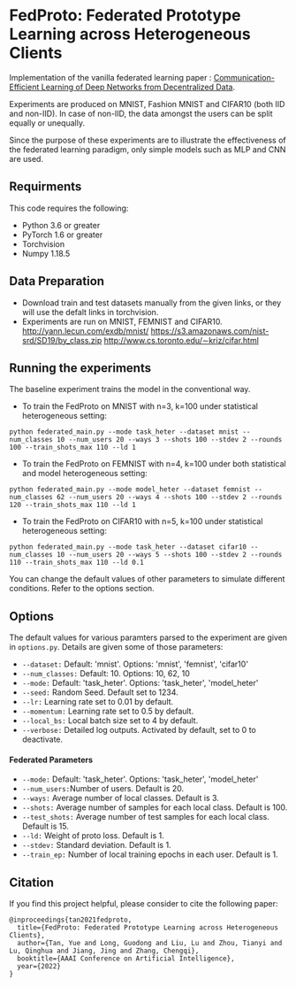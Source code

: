 # FedProto: Federated Prototype Learning across Heterogeneous Clients

Implementation of the vanilla federated learning paper : [Communication-Efficient Learning of Deep Networks from Decentralized Data](https://arxiv.org/abs/1602.05629).


Experiments are produced on MNIST, Fashion MNIST and CIFAR10 (both IID and non-IID). In case of non-IID, the data amongst the users can be split equally or unequally.

Since the purpose of these experiments are to illustrate the effectiveness of the federated learning paradigm, only simple models such as MLP and CNN are used.

## Requirments
This code requires the following:
* Python 3.6 or greater
* PyTorch 1.6 or greater
* Torchvision
* Numpy 1.18.5

## Data Preparation
* Download train and test datasets manually from the given links, or they will use the defalt links in torchvision.
* Experiments are run on MNIST, FEMNIST and CIFAR10.
http://yann.lecun.com/exdb/mnist/
https://s3.amazonaws.com/nist-srd/SD19/by_class.zip
http://www.cs.toronto.edu/∼kriz/cifar.html

## Running the experiments
The baseline experiment trains the model in the conventional way.

* To train the FedProto on MNIST with n=3, k=100 under statistical heterogeneous setting:
```
python federated_main.py --mode task_heter --dataset mnist --num_classes 10 --num_users 20 --ways 3 --shots 100 --stdev 2 --rounds 100 --train_shots_max 110 --ld 1
```
* To train the FedProto on FEMNIST with n=4, k=100 under both statistical and model heterogeneous setting:
```
python federated_main.py --mode model_heter --dataset femnist --num_classes 62 --num_users 20 --ways 4 --shots 100 --stdev 2 --rounds 120 --train_shots_max 110 --ld 1
```
* To train the FedProto on CIFAR10 with n=5, k=100 under statistical heterogeneous setting:
```
python federated_main.py --mode task_heter --dataset cifar10 --num_classes 10 --num_users 20 --ways 5 --shots 100 --stdev 2 --rounds 110 --train_shots_max 110 --ld 0.1
```



You can change the default values of other parameters to simulate different conditions. Refer to the options section.

## Options
The default values for various paramters parsed to the experiment are given in ```options.py```. Details are given some of those parameters:

* ```--dataset:```  Default: 'mnist'. Options: 'mnist', 'femnist', 'cifar10'
* ```--num_classes:```  Default: 10. Options: 10, 62, 10
* ```--mode:```     Default: 'task_heter'. Options: 'task_heter', 'model_heter'
* ```--seed:```     Random Seed. Default set to 1234.
* ```--lr:```       Learning rate set to 0.01 by default.
* ```--momentum:```       Learning rate set to 0.5 by default.
* ```--local_bs:```  Local batch size set to 4 by default.
* ```--verbose:```  Detailed log outputs. Activated by default, set to 0 to deactivate.


#### Federated Parameters
* ```--mode:```     Default: 'task_heter'. Options: 'task_heter', 'model_heter'
* ```--num_users:```Number of users. Default is 20.
* ```--ways:```      Average number of local classes. Default is 3.
* ```--shots:```      Average number of samples for each local class. Default is 100.
* ```--test_shots:```      Average number of test samples for each local class. Default is 15.
* ```--ld:```      Weight of proto loss. Default is 1.
* ```--stdev:```     Standard deviation. Default is 1.
* ```--train_ep:``` Number of local training epochs in each user. Default is 1.


## Citation
If you find this project helpful, please consider to cite the following paper:
```
@inproceedings{tan2021fedproto,
  title={FedProto: Federated Prototype Learning across Heterogeneous Clients},
  author={Tan, Yue and Long, Guodong and Liu, Lu and Zhou, Tianyi and Lu, Qinghua and Jiang, Jing and Zhang, Chengqi},
  booktitle={AAAI Conference on Artificial Intelligence},
  year={2022}
}
```
